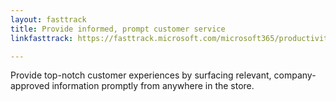 ```yaml
---
layout: fasttrack
title: Provide informed, prompt customer service
linkfasttrack: https://fasttrack.microsoft.com/microsoft365/productivitylibrary/Provide-informed-prompt-customer-service 

---
```

Provide top-notch customer experiences by surfacing relevant, company-approved information promptly from anywhere in the store.